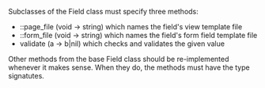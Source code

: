 Subclasses of the Field class must specify three methods:
- ::page_file (void -> string)
  which names the field's view template file
- ::form_file (void -> string)
  which names the field's form field template file
- validate (a -> b|nil)
  which checks and validates the given value

Other methods from the base Field class should be re-implemented whenever it makes sense. When they do, the methods must have the type signatutes.
